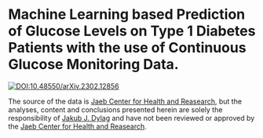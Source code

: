 # Machine Learning based Prediction of Glucose Levels on Type 1 Diabetes Patients with the use of Continuous Glucose Monitoring Data.

[![DOI:10.48550/arXiv.2302.12856](http://img.shields.io/badge/DOI-10.48550/arXiv.2302.12856-B31B1B.svg)](https://doi.org/10.48550/arXiv.2302.12856)

The source of the data is [Jaeb Center for Health and Reasearch](https://public.jaeb.org/), but the analyses, content and conclusions presented herein are solely the responsibility of [Jakub J. Dylag](https://orcid.org/0000-0001-6263-7339) and have not been reviewed or approved by the [Jaeb Center for Health and Reasearch](https://public.jaeb.org/).

